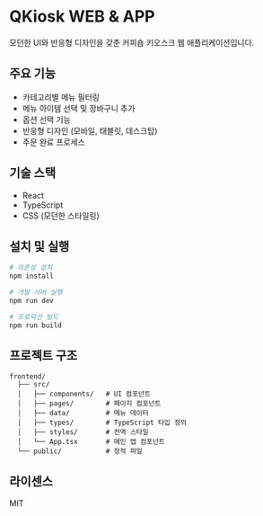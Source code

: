 # QKiosk WEB & APP

모던한 UI와 반응형 디자인을 갖춘 커피숍 키오스크 웹 애플리케이션입니다.

## 주요 기능

- 카테고리별 메뉴 필터링
- 메뉴 아이템 선택 및 장바구니 추가
- 옵션 선택 기능
- 반응형 디자인 (모바일, 태블릿, 데스크탑)
- 주문 완료 프로세스

## 기술 스택

- React
- TypeScript
- CSS (모던한 스타일링)

## 설치 및 실행

```bash
# 의존성 설치
npm install

# 개발 서버 실행
npm run dev

# 프로덕션 빌드
npm run build
```

## 프로젝트 구조

```
frontend/
  ├── src/
  │   ├── components/   # UI 컴포넌트
  │   ├── pages/        # 페이지 컴포넌트
  │   ├── data/         # 메뉴 데이터
  │   ├── types/        # TypeScript 타입 정의
  │   ├── styles/       # 전역 스타일
  │   └── App.tsx       # 메인 앱 컴포넌트
  └── public/           # 정적 파일
```

## 라이센스

MIT 
